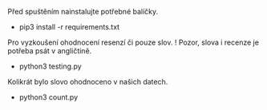 Před spuštěním nainstalujte potřebné balíčky.
- pip3 install -r requirements.txt

Pro vyzkoušení ohodnocení resenzí či pouze slov.
! Pozor, slova i recenze je potřeba psát v angličtině.
- python3 testing.py

Kolikrát bylo slovo ohodnoceno v našich datech.
- python3 count.py